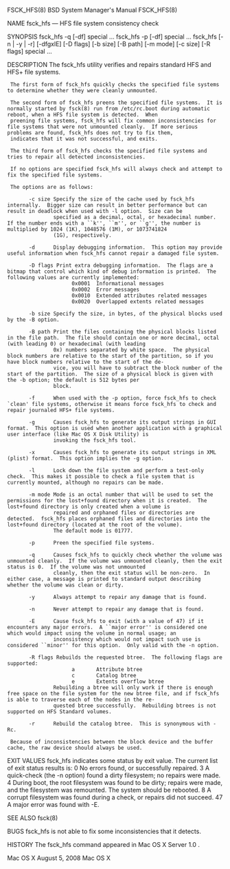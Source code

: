 FSCK_HFS(8)                                                                       BSD System Manager's Manual                                                                       FSCK_HFS(8)

NAME
     fsck_hfs — HFS file system consistency check

SYNOPSIS
     fsck_hfs -q [-df] special ...
     fsck_hfs -p [-df] special ...
     fsck_hfs [-n | -y | -r] [-dfgxlE] [-D flags] [-b size] [-B path] [-m mode] [-c size] [-R flags] special ...

DESCRIPTION
     The fsck_hfs utility verifies and repairs standard HFS and HFS+ file systems.

     The first form of fsck_hfs quickly checks the specified file systems to determine whether they were cleanly unmounted.

     The second form of fsck_hfs preens the specified file systems.  It is normally started by fsck(8) run from /etc/rc.boot during automatic reboot, when a HFS file system is detected.  When
     preening file systems, fsck_hfs will fix common inconsistencies for file systems that were not unmounted cleanly.  If more serious problems are found, fsck_hfs does not try to fix them,
     indicates that it was not successful, and exits.

     The third form of fsck_hfs checks the specified file systems and tries to repair all detected inconsistencies.

     If no options are specified fsck_hfs will always check and attempt to fix the specified file systems.

     The options are as follows:

           -c size Specify the size of the cache used by fsck_hfs internally.  Bigger size can result in better performance but can result in deadlock when used with -l option.  Size can be
                   specified as a decimal, octal, or hexadecimal number.  If the number ends with a ``k'', ``m'', or ``g'', the number is multiplied by 1024 (1K), 1048576 (1M), or 1073741824
                   (1G), respectively.

           -d      Display debugging information.  This option may provide useful information when fsck_hfs cannot repair a damaged file system.

           -D flags Print extra debugging information.  The flags are a bitmap that control which kind of debug information is printed.  The following values are currently implemented:
                         0x0001  Informational messages
                         0x0002  Error messages
                         0x0010  Extended attributes related messages
                         0x0020  Overlapped extents related messages

           -b size Specify the size, in bytes, of the physical blocks used by the -B option.

           -B path Print the files containing the physical blocks listed in the file path.  The file should contain one or more decimal, octal (with leading 0) or hexadecimal (with leading
                   0x) numbers separated by white space.  The physical block numbers are relative to the start of the partition, so if you have block numbers relative to the start of the de‐
                   vice, you will have to subtract the block number of the start of the partition.  The size of a physical block is given with the -b option; the default is 512 bytes per
                   block.

           -f      When used with the -p option, force fsck_hfs to check `clean' file systems, otherwise it means force fsck_hfs to check and repair journaled HFS+ file systems.

           -g      Causes fsck_hfs to generate its output strings in GUI format.  This option is used when another application with a graphical user interface (like Mac OS X Disk Utility) is
                   invoking the fsck_hfs tool.

           -x      Causes fsck_hfs to generate its output strings in XML (plist) format.  This option implies the -g option.

           -l      Lock down the file system and perform a test-only check.  This makes it possible to check a file system that is currently mounted, although no repairs can be made.

           -m mode Mode is an octal number that will be used to set the permissions for the lost+found directory when it is created.  The lost+found directory is only created when a volume is
                   repaired and orphaned files or directories are detected.  fsck_hfs places orphaned files and directories into the lost+found directory (located at the root of the volume).
                   The default mode is 01777.

           -p      Preen the specified file systems.

           -q      Causes fsck_hfs to quickly check whether the volume was unmounted cleanly.  If the volume was unmounted cleanly, then the exit status is 0.  If the volume was not unmounted
                   cleanly, then the exit status will be non-zero.  In either case, a message is printed to standard output describing whether the volume was clean or dirty.

           -y      Always attempt to repair any damage that is found.

           -n      Never attempt to repair any damage that is found.

           -E      Cause fsck_hfs to exit (with a value of 47) if it encounters any major errors.  A ``major error'' is considered one which would impact using the volume in normal usage; an
                   inconsistency which would not impact such use is considered ``minor'' for this option.  Only valid with the -n option.

           -R flags Rebuilds the requested btree.  The following flags are supported:
                         a       Attribute btree
                         c       Catalog btree
                         e       Extents overflow btree
                   Rebuilding a btree will only work if there is enough free space on the file system for the new btree file, and if fsck_hfs is able to traverse each of the nodes in the re‐
                   quested btree successfully.  Rebuilding btrees is not supported on HFS Standard volumes.

           -r      Rebuild the catalog btree.  This is synonymous with -Rc.

     Because of inconsistencies between the block device and the buffer cache, the raw device should always be used.

EXIT VALUES
     fsck_hfs indicates some status by exit value.  The current list of exit status results is:
           0       No errors found, or successfully repaired.
           3       A quick-check (the -n option) found a dirty filesystem; no repairs were made.
           4       During boot, the root filesystem was found to be dirty; repairs were made, and the filesystem was remounted.  The system should be rebooted.
           8       A corrupt filesystem was found during a check, or repairs did not succeed.
           47      A major error was found with -E.

SEE ALSO
     fsck(8)

BUGS
     fsck_hfs is not able to fix some inconsistencies that it detects.

HISTORY
     The fsck_hfs command appeared in Mac OS X Server 1.0 .

Mac OS X                                                                                 August 5, 2008                                                                                Mac OS X
